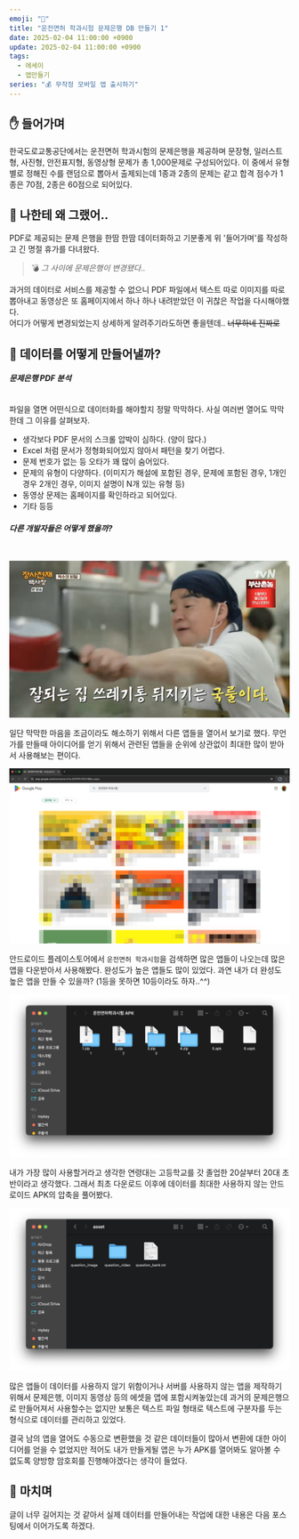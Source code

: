 ```yaml
---
emoji: "💾"
title: "운전면허 학과시험 문제은행 DB 만들기 1"
date: 2025-02-04 11:00:00 +0900
update: 2025-02-04 11:00:00 +0900
tags:
  - 에세이
  - 앱만들기
series: "💰 무작정 모바일 앱 출시하기"
---
```


## ✋ 들어가며
한국도로교통공단에서는 운전면허 학과시험의 문제은행을 제공하며 문장형, 일러스트형, 사진형, 안전표지형, 동영상형 문제가 총 1,000문제로 구성되어있다.
이 중에서 유형별로 정해진 수를 랜덤으로 뽑아서 출제되는데 1종과 2종의 문제는 같고 합격 점수가 1종은 70점, 2종은 60점으로 되어있다. 

## 🤬 나한테 왜 그랬어..
PDF로 제공되는 문제 은행을 한땀 한땀 데이터화하고 기분좋게 위 '들어가며'를 작성하고 긴 명절 휴가를 다녀왔다.

> 💣 *그 사이에 문제은행이 변경됐다..*

과거의 데이터로 서비스를 제공할 수 없으니 PDF 파일에서 텍스트 따로 이미지를 따로 뽑아내고 동영상은 또 홈페이지에서 하나 하나 내려받았던 이 귀찮은 작업을 다시해야했다. <br/>
어디가 어떻게 변경되었는지 상세하게 알려주기라도하면 좋을텐데.. ~~너무하네 진짜로~~

## 📂 데이터를 어떻게 만들어낼까?

#### ***문제은행 PDF 분석***
<br/>파일을 열면 어떤식으로 데이터화를 해야할지 정말 막막하다. 사실 여러번 열어도 막막한데 그 이유를 살펴보자.

- 생각보다 PDF 문서의 스크롤 압박이 심하다. (양이 많다.)
- Excel 처럼 문서가 정형화되어있지 않아서 패턴을 찾기 어렵다.
- 문제 번호가 없는 등 오타가 꽤 많이 숨어있다.
- 문제의 유형이 다양하다. (이미지가 해설에 포함된 경우, 문제에 포함된 경우, 1개인 경우 2개인 경우, 이미지 설명이 N개 있는 유형 등)
- 동영상 문제는 홈페이지를 확인하라고 되어있다. 
- 기타 등등

#### ***다른 개발자들은 어떻게 했을까?***
<br/> 

![](images/20250204_090812.png)

일단 막막한 마음을 조금이라도 해소하기 위해서 다른 앱들을 열어서 보기로 했다.
무언가를 만들때 아이디어를 얻기 위해서 관련된 앱들을 순위에 상관없이 최대한 많이 받아서 사용해보는 편이다.

![](images/20250204_101956.png)

안드로이드 플레이스토어에서 `운전면허 학과시험`을 검색하면 많은 앱들이 나오는데 많은 앱을 다운받아서 사용해봤다.
완성도가 높은 앱들도 많이 있었다. 과연 내가 더 완성도 높은 앱을 만들 수 있을까? (1등을 못하면 10등이라도 하자..^^)

![](images/20250204_103153.png)

내가 가장 많이 사용할거라고 생각한 연령대는 고등학교를 갓 졸업한 20살부터 20대 초반이라고 생각했다. 그래서 최초 다운로드 이후에 데이터를 최대한 사용하지 않는 안드로이드 APK의 압축을 풀어봤다. 

![](images/20250204_103934.png)

많은 앱들이 데이터를 사용하지 않기 위함이거나 서버를 사용하지 않는 앱을 제작하기 위해서 문제은행, 이미지 동영상 등의 에셋을 앱에 포함시켜놓았는데
과거의 문제은행으로 만들어져서 사용할수는 없지만 보통은 텍스트 파일 형태로 텍스트에 구분자를 두는 형식으로 데이터를 관리하고 있었다.

결국 남의 앱을 열어도 수동으로 변환했을 것 같은 데이터들이 많아서 변환에 대한 아이디어를 얻을 수 없었지만 적어도 내가 만들게될 앱은 누가 APK를 열어봐도 알아볼 수 없도록 양방향 암호회를 진행해야겠다는 생각이 들었다.

## 👋 마치며
글이 너무 길어지는 것 같아서 실제 데이터를 만들어내는 작업에 대한 내용은 다음 포스팅에서 이어가도록 하겠다.